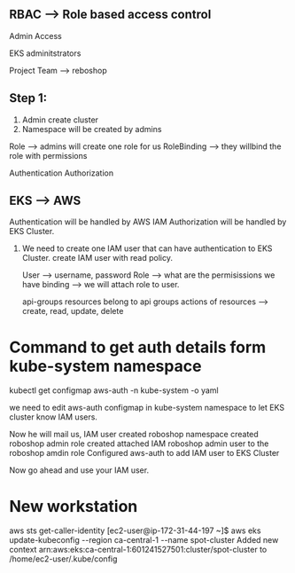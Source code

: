 RBAC --> Role based access control
------------------------------

Admin Access

EKS adminitstrators

Project Team --> reboshop

Step 1:
-----------
1. Admin create cluster
2. Namespace will be created by admins


Role  --> admins will create one role for us
RoleBinding --> they willbind the role with permissions

Authentication
Authorization

EKS --> AWS
-------------
Authentication will be handled by AWS IAM
Authorization will be handled by  EKS Cluster.

1. We need to create one IAM user that can have authentication to EKS Cluster.
   create IAM user with read policy.

   User --> username, password
   Role --> what are the permisissions we have
   binding --> we will attach role to user.


   api-groups
   resources belong to api groups
   actions of resources --> create, read, update, delete


# Command to get auth details form kube-system namespace
kubectl get configmap aws-auth -n kube-system -o yaml

we need to edit aws-auth configmap in kube-system namespace to let EKS cluster know IAM users.

Now he will mail us, 
IAM user created 
roboshop namespace created
roboshop admin role created
attached IAM roboshop  admin user to the  roboshop amdin role
Configured aws-auth to add IAM user to EKS Cluster

Now go ahead and use your IAM user.

# New workstation
aws sts get-caller-identity
[ec2-user@ip-172-31-44-197 ~]$ aws eks update-kubeconfig --region ca-central-1 --name spot-cluster
Added new context arn:aws:eks:ca-central-1:601241527501:cluster/spot-cluster to /home/ec2-user/.kube/config








